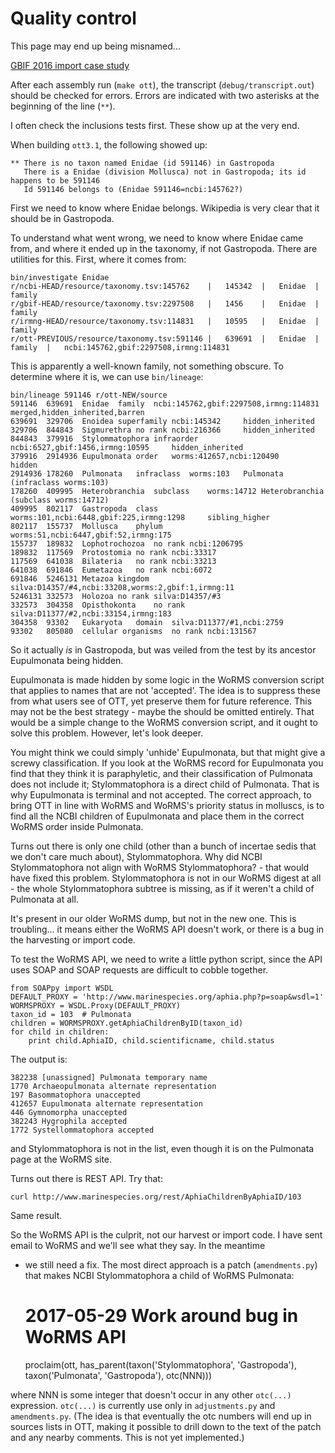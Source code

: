 # Quality control

This page may end up being misnamed...

[GBIF 2016 import case study](gbif-2016-case-study.md)

After each assembly run (`make ott`), the transcript
(`debug/transcript.out`) should be checked for errors.  Errors are
indicated with two asterisks at the beginning of the line (`**`).

I often check the inclusions tests first.  These show up at the very
end.

When building `ott3.1`, the following showed up:

    ** There is no taxon named Enidae (id 591146) in Gastropoda
       There is a Enidae (division Mollusca) not in Gastropoda; its id happens to be 591146
       Id 591146 belongs to (Enidae 591146=ncbi:145762?)

First we need to know where Enidae belongs.  Wikipedia is very clear
that it should be in Gastropoda.

To understand what went wrong, we need to know where Enidae came from,
and where it ended up in the taxonomy, if not Gastropoda.  There are
utilities for this.  First, where it comes from:

    bin/investigate Enidae
    r/ncbi-HEAD/resource/taxonomy.tsv:145762	|	145342	|	Enidae	|	family
    r/gbif-HEAD/resource/taxonomy.tsv:2297508	|	1456	|	Enidae	|	family
    r/irmng-HEAD/resource/taxonomy.tsv:114831	|	10595	|	Enidae	|	family
    r/ott-PREVIOUS/resource/taxonomy.tsv:591146	|	639691	|	Enidae	|	family	|	ncbi:145762,gbif:2297508,irmng:114831

This is apparently a well-known family, not something obscure.  To
determine where it is, we can use `bin/lineage`:

    bin/lineage 591146 r/ott-NEW/source
    591146	639691	Enidae	family	ncbi:145762,gbif:2297508,irmng:114831		merged,hidden_inherited,barren	
    639691	329706	Enoidea	superfamily	ncbi:145342		hidden_inherited
    329706	844843	Sigmurethra	no rank	ncbi:216366		hidden_inherited
    844843	379916	Stylommatophora	infraorder	ncbi:6527,gbif:1456,irmng:10595		hidden_inherited
    379916	2914936	Eupulmonata	order	worms:412657,ncbi:120490		hidden
    2914936	178260	Pulmonata	infraclass	worms:103	Pulmonata (infraclass worms:103)
    178260	409995	Heterobranchia	subclass	worms:14712	Heterobranchia (subclass worms:14712)
    409995	802117	Gastropoda	class	worms:101,ncbi:6448,gbif:225,irmng:1298		sibling_higher
    802117	155737	Mollusca	phylum	worms:51,ncbi:6447,gbif:52,irmng:175
    155737	189832	Lophotrochozoa	no rank	ncbi:1206795
    189832	117569	Protostomia	no rank	ncbi:33317
    117569	641038	Bilateria	no rank	ncbi:33213
    641038	691846	Eumetazoa	no rank	ncbi:6072
    691846	5246131	Metazoa	kingdom	silva:D14357/#4,ncbi:33208,worms:2,gbif:1,irmng:11
    5246131	332573	Holozoa	no rank	silva:D14357/#3
    332573	304358	Opisthokonta	no rank	silva:D11377/#2,ncbi:33154,irmng:183
    304358	93302	Eukaryota	domain	silva:D11377/#1,ncbi:2759
    93302	805080	cellular organisms	no rank	ncbi:131567

So it actually _is_ in Gastropoda, but was veiled from the test by its
ancestor Eupulmonata being hidden.

Eupulmonata is made hidden by some logic in the WoRMS conversion
script that applies to names that are not 'accepted'.  The idea is to
suppress these from what users see of OTT, yet preserve them for
future reference.  This may not be the best strategy - maybe the
should be omitted entirely.  That would be a simple change to the
WoRMS conversion script, and it ought to solve this problem.  However,
let's look deeper.

You might think we could simply 'unhide' Eupulmonata, but that might
give a screwy classification.  If you look at the WoRMS record for
Eupulmonata you find that they think it is paraphyletic, and their
classification of Pulmonata does not include it; Stylommatophora is a
direct child of Pulmonata.  That is why Eupulmonata is terminal and
not accepted.  The correct approach, to bring OTT in line with WoRMS
and WoRMS's priority status in molluscs, is to find all the NCBI
children of Eupulmonata and place them in the correct WoRMS order
inside Pulmonata.

Turns out there is only one child (other than a bunch of incertae
sedis that we don't care much about), Stylommatophora.  Why did NCBI
Stylommatophora not align with WoRMS Stylommatophora? - that would
have fixed this problem.  Stylommatophora is not in our WoRMS digest
at all - the whole Stylommatophora subtree is missing, as if it
weren't a child of Pulmonata at all.

It's present in our older WoRMS dump, but not in the new one.  This is
troubling... it means either the WoRMS API doesn't work, or there is a
bug in the harvesting or import code.

To test the WoRMS API, we need to write a little python script, since
the API uses SOAP and SOAP requests are difficult to cobble together.

    from SOAPpy import WSDL
    DEFAULT_PROXY = 'http://www.marinespecies.org/aphia.php?p=soap&wsdl=1'
    WORMSPROXY = WSDL.Proxy(DEFAULT_PROXY)
    taxon_id = 103  # Pulmonata
    children = WORMSPROXY.getAphiaChildrenByID(taxon_id)
    for child in children:
        print child.AphiaID, child.scientificname, child.status

The output is:

    382238 [unassigned] Pulmonata temporary name
    1770 Archaeopulmonata alternate representation
    197 Basommatophora unaccepted
    412657 Eupulmonata alternate representation
    446 Gymnomorpha unaccepted
    382243 Hygrophila accepted
    1772 Systellommatophora accepted

and Stylommatophora is not in the list, even though it is on the
Pulmonata page at the WoRMS site.

Turns out there is REST API.  Try that:

    curl http://www.marinespecies.org/rest/AphiaChildrenByAphiaID/103

Same result.

So the WoRMS API is the culprit, not our harvest or import code.  I
have sent email to WoRMS and we'll see what they say.  In the meantime
- we still need a fix.  The most direct approach is a patch
(`amendments.py`) that makes NCBI Stylommatophora a child of WoRMS
Pulmonata:

    # 2017-05-29 Work around bug in WoRMS API
    proclaim(ott, has_parent(taxon('Stylommatophora', 'Gastropoda'),
                             taxon('Pulmonata', 'Gastropoda'),
                             otc(NNN)))

where NNN is some integer that doesn't occur in any other `otc(...)`
expression.  `otc(...)` is currently use only in `adjustments.py` and
`amendments.py`.  (The idea is that eventually the otc numbers will
end up in sources lists in OTT, making it possible to drill down to
the text of the patch and any nearby comments.  This is not yet
implemented.)

